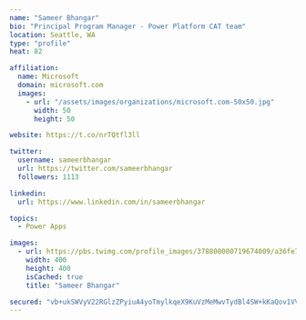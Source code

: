 ```yaml
---
name: "Sameer Bhangar"
bio: "Principal Program Manager - Power Platform CAT team"
location: Seattle, WA
type: "profile"
heat: 82

affiliation:
  name: Microsoft
  domain: microsoft.com
  images:
    - url: "/assets/images/organizations/microsoft.com-50x50.jpg"
      width: 50
      height: 50

website: https://t.co/nrTQtfl3ll

twitter:
  username: sameerbhangar
  url: https://twitter.com/sameerbhangar
  followers: 1113

linkedin:
  url: https://www.linkedin.com/in/sameerbhangar

topics:
  - Power Apps

images:
  - url: https://pbs.twimg.com/profile_images/378800000719674009/a36fe7ddfab1778b76e5793772e43798_400x400.jpeg
    width: 400
    height: 400
    isCached: true
    title: "Sameer Bhangar"

secured: "vb+ukSWVyV22RGlzZPyiuA4yoTmylkqeX9KuVzMeMwvTydBl4SW+kKaQov1VVXoNQv03gEYKOcUp+wpxjvh2LexaxO60hmxHWIMDFAv6eIEKbvOSlwotC0adA4336Wbv/zDVUWgAuVIDbt+5dJa6tuvkf4xU7CoEkpMYDetfkM+qzXeVquQ2pw10dY0WGfRWSVdC46SGiecSFsjb2fkEViZFwuLwGsv/TIND9trRMW4IRfuP86tV+4wHoNmkSb7i08qjHPahmLBuuCEQPZ1X/s0Pklnjx6yw76/6iXE94tyoCN37oHhOdMDRxI3eo3FkIam6RbE3iLWx1bRw3Nv5se8ojwjiqLznTKM8quXO+rXM51SJMyhPvbEJGql+JnlRHXUwDmxIM1Xa43gzrBawyzxvY5z97r9l9C3RZG3gMwM=;qSWuxW5HH0sm7Y1OofC6lg=="
---
```


